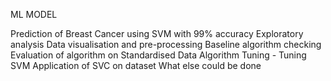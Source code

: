 ML MODEL

Prediction of Breast Cancer using SVM with 99% accuracy
Exploratory analysis
Data visualisation and pre-processing
Baseline algorithm checking
Evaluation of algorithm on Standardised Data
Algorithm Tuning - Tuning SVM
Application of SVC on dataset
What else could be done
